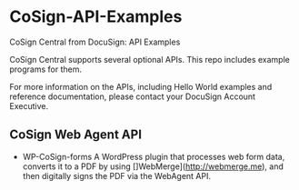 # CoSign-API-Examples
CoSign Central from DocuSign: API Examples

CoSign Central supports several optional APIs. This repo includes example programs for them.

For more information on the APIs, including Hello World examples and reference documentation, please contact your DocuSign Account Executive.

## CoSign Web Agent API
- WP-CoSign-forms A WordPress plugin that processes web form data, converts it to a PDF by using []WebMerge](http://webmerge.me), and then digitally signs the PDF via the WebAgent API.





